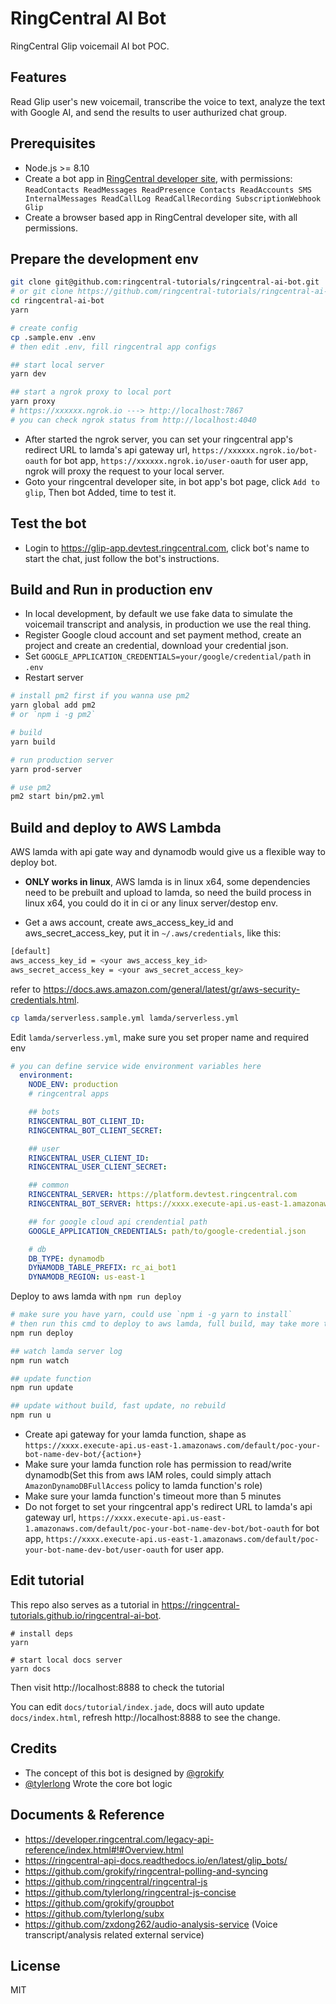 # RingCentral AI Bot

RingCentral Glip voicemail AI bot POC.

## Features
Read Glip user's new voicemail, transcribe the voice to text, analyze the text with Google AI, and send the results to user authurized chat group.

## Prerequisites

- Node.js >= 8.10
- Create a bot app in [RingCentral developer site](https://developers.ringcentral.com), with permissions: `ReadContacts ReadMessages ReadPresence Contacts ReadAccounts SMS InternalMessages ReadCallLog ReadCallRecording SubscriptionWebhook Glip`
- Create a browser based app in RingCentral developer site, with all permissions.

## Prepare the development env

```bash
git clone git@github.com:ringcentral-tutorials/ringcentral-ai-bot.git
# or git clone https://github.com/ringcentral-tutorials/ringcentral-ai-bot.git
cd ringcentral-ai-bot
yarn

# create config
cp .sample.env .env
# then edit .env, fill ringcentral app configs

## start local server
yarn dev

## start a ngrok proxy to local port
yarn proxy
# https://xxxxxx.ngrok.io ---> http://localhost:7867
# you can check ngrok status from http://localhost:4040
```
- After started the ngrok server, you can set your ringcentral app's redirect URL to lamda's api gateway url, `https://xxxxxx.ngrok.io/bot-oauth` for bot app, `https://xxxxxx.ngrok.io/user-oauth` for user app, ngrok will proxy the request to your local server.
- Goto your ringcentral developer site, in bot app's bot page, click `Add to glip`, Then bot Added, time to test it.

## Test the bot
- Login to https://glip-app.devtest.ringcentral.com, click bot's name to start the chat, just follow the bot's instructions.

## Build and Run in production env
- In local development, by default we use fake data to simulate the voicemail transcript and analysis, in production we use the real thing.
- Register Google cloud account and set payment method, create an project and create an credential, download your credential json.
- Set `GOOGLE_APPLICATION_CREDENTIALS=your/google/credential/path` in `.env`
- Restart server

```bash
# install pm2 first if you wanna use pm2
yarn global add pm2
# or `npm i -g pm2`

# build
yarn build

# run production server
yarn prod-server

# use pm2
pm2 start bin/pm2.yml
```

## Build and deploy to AWS Lambda

AWS lamda with api gate way and dynamodb would give us a flexible way to deploy bot.

- **ONLY works in linux**, AWS lamda is in linux x64, some dependencies need to be prebuilt and upload to lamda, so need the build process in linux x64, you could do it in ci or any linux server/destop env.

- Get a aws account, create aws_access_key_id and aws_secret_access_key, put it in `~/.aws/credentials`, like this:
```bash
[default]
aws_access_key_id = <your aws_access_key_id>
aws_secret_access_key = <your aws_secret_access_key>
```
refer to https://docs.aws.amazon.com/general/latest/gr/aws-security-credentials.html.


```bash
cp lamda/serverless.sample.yml lamda/serverless.yml
```
Edit `lamda/serverless.yml`, make sure you set proper name and required env
```yml
# you can define service wide environment variables here
  environment:
    NODE_ENV: production
    # ringcentral apps

    ## bots
    RINGCENTRAL_BOT_CLIENT_ID:
    RINGCENTRAL_BOT_CLIENT_SECRET:

    ## user
    RINGCENTRAL_USER_CLIENT_ID:
    RINGCENTRAL_USER_CLIENT_SECRET:

    ## common
    RINGCENTRAL_SERVER: https://platform.devtest.ringcentral.com
    RINGCENTRAL_BOT_SERVER: https://xxxx.execute-api.us-east-1.amazonaws.com/default/poc-your-bot-name-dev-bot

    ## for google cloud api crendential path
    GOOGLE_APPLICATION_CREDENTIALS: path/to/google-credential.json

    # db
    DB_TYPE: dynamodb
    DYNAMODB_TABLE_PREFIX: rc_ai_bot1
    DYNAMODB_REGION: us-east-1

```

Deploy to aws lamda with `npm run deploy`
```bash
# make sure you have yarn, could use `npm i -g yarn to install`
# then run this cmd to deploy to aws lamda, full build, may take more time
npm run deploy

## watch lamda server log
npm run watch

## update function
npm run update

## update without build, fast update, no rebuild
npm run u
```
- Create api gateway for your lamda function, shape as `https://xxxx.execute-api.us-east-1.amazonaws.com/default/poc-your-bot-name-dev-bot/{action+}`
- Make sure your lamda function role has permission to read/write dynamodb(Set this from aws IAM roles, could simply attach `AmazonDynamoDBFullAccess` policy to lamda function's role)
- Make sure your lamda function's timeout more than 5 minutes
- Do not forget to set your ringcentral app's redirect URL to lamda's api gateway url, `https://xxxx.execute-api.us-east-1.amazonaws.com/default/poc-your-bot-name-dev-bot/bot-oauth` for bot app, `https://xxxx.execute-api.us-east-1.amazonaws.com/default/poc-your-bot-name-dev-bot/user-oauth` for user app.

## Edit tutorial
This repo also serves as a tutorial in https://ringcentral-tutorials.github.io/ringcentral-ai-bot.
```
# install deps
yarn

# start local docs server
yarn docs
```
Then visit http://localhost:8888 to check the tutorial

You can edit `docs/tutorial/index.jade`, docs will auto update `docs/index.html`, refresh http://localhost:8888 to see the change.

## Credits
- The concept of this bot is designed by [@grokify](https://github.com/grokify)
- [@tylerlong](https://github.com/tylerlong) Wrote the core bot logic

## Documents & Reference
- https://developer.ringcentral.com/legacy-api-reference/index.html#!#Overview.html
- https://ringcentral-api-docs.readthedocs.io/en/latest/glip_bots/
- https://github.com/grokify/ringcentral-polling-and-syncing
- https://github.com/ringcentral/ringcentral-js
- https://github.com/tylerlong/ringcentral-js-concise
- https://github.com/grokify/groupbot
- https://github.com/tylerlong/subx
- https://github.com/zxdong262/audio-analysis-service (Voice transcript/analysis related external service)

## License

MIT

